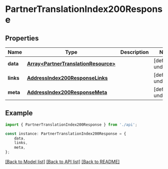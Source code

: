 # PartnerTranslationIndex200Response


## Properties

Name | Type | Description | Notes
------------ | ------------- | ------------- | -------------
**data** | [**Array&lt;PartnerTranslationResource&gt;**](PartnerTranslationResource.md) |  | [default to undefined]
**links** | [**AddressIndex200ResponseLinks**](AddressIndex200ResponseLinks.md) |  | [default to undefined]
**meta** | [**AddressIndex200ResponseMeta**](AddressIndex200ResponseMeta.md) |  | [default to undefined]

## Example

```typescript
import { PartnerTranslationIndex200Response } from './api';

const instance: PartnerTranslationIndex200Response = {
    data,
    links,
    meta,
};
```

[[Back to Model list]](../README.md#documentation-for-models) [[Back to API list]](../README.md#documentation-for-api-endpoints) [[Back to README]](../README.md)
